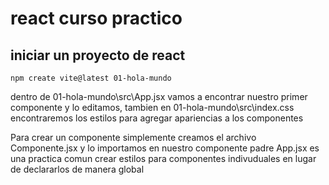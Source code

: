 # react curso practico
## iniciar un proyecto de react
```
npm create vite@latest 01-hola-mundo
```
dentro de 01-hola-mundo\src\App.jsx vamos a encontrar nuestro primer componente y lo editamos, tambien en 01-hola-mundo\src\index.css encontraremos los estilos para agregar apariencias a los componentes

Para crear un componente simplemente creamos el archivo Componente.jsx y lo importamos en nuestro componente padre App.jsx
es una practica comun crear estilos para componentes indivuduales en lugar de declararlos de manera global